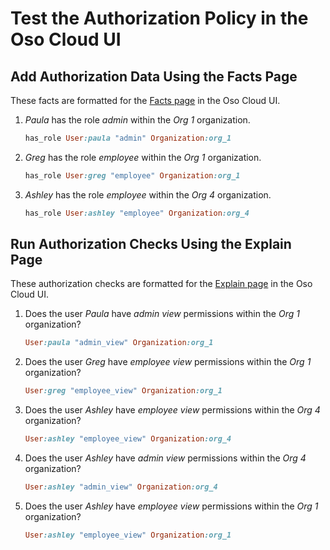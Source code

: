 # Test the Authorization Policy in the Oso Cloud UI

## Add Authorization Data Using the Facts Page
These facts are formatted for the [Facts page](https://ui.osohq.com/facts/) in the Oso Cloud UI.

1. *Paula* has the role *admin* within the *Org 1* organization.
    ```ruby
    has_role User:paula "admin" Organization:org_1
    ```

1. *Greg* has the role *employee* within the *Org 1* organization.
    ```ruby
    has_role User:greg "employee" Organization:org_1
    ```

1. *Ashley* has the role *employee* within the *Org 4* organization.
    ```ruby
    has_role User:ashley "employee" Organization:org_4
    ```

## Run Authorization Checks Using the Explain Page
These authorization checks are formatted for the [Explain page](https://ui.osohq.com/explain/) in the Oso Cloud UI.

1. Does the user *Paula* have *admin view* permissions within the *Org 1* organization?
    ```ruby
    User:paula "admin_view" Organization:org_1
    ```

1. Does the user *Greg* have *employee view* permissions within the *Org 1* organization?
    ```ruby
    User:greg "employee_view" Organization:org_1
    ```

1. Does the user *Ashley* have *employee view* permissions within the *Org 4* organization?
    ```ruby
    User:ashley "employee_view" Organization:org_4
    ```

1. Does the user *Ashley* have *admin view* permissions within the *Org 4* organization?
    ```ruby
    User:ashley "admin_view" Organization:org_4
    ```

1. Does the user *Ashley* have *employee view* permissions within the *Org 1* organization?
    ```ruby
    User:ashley "employee_view" Organization:org_1
    ```